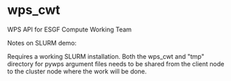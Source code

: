 # wps_cwt
WPS API for ESGF Compute Working Team

Notes on SLURM demo:

Requires a working SLURM installation.  Both the wps_cwt and "tmp"
directory for pywps argument files needs to be shared from the client
node to the cluster node where the work will be done.